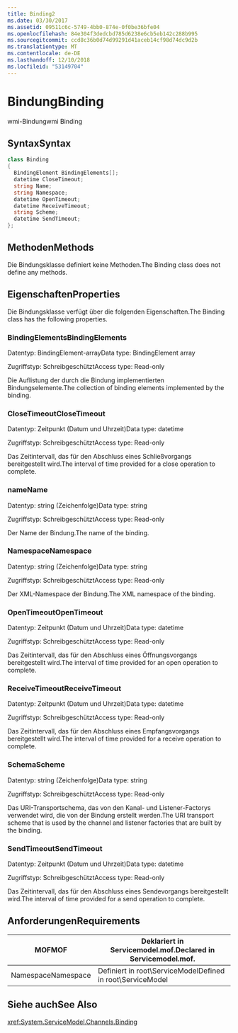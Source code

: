 ```yaml
---
title: Binding2
ms.date: 03/30/2017
ms.assetid: 09511c6c-5749-4bb0-874e-0f0be36bfe04
ms.openlocfilehash: 84e304f3dedcbd785d6238e6cb5eb142c288b995
ms.sourcegitcommit: ccd8c36b0d74d99291d41aceb14cf98d74dc9d2b
ms.translationtype: MT
ms.contentlocale: de-DE
ms.lasthandoff: 12/10/2018
ms.locfileid: "53149704"
---
```

# <a name="binding"></a><span data-ttu-id="8d84e-102">Bindung</span><span class="sxs-lookup"><span data-stu-id="8d84e-102">Binding</span></span>
<span data-ttu-id="8d84e-103">wmi-Bindung</span><span class="sxs-lookup"><span data-stu-id="8d84e-103">wmi Binding</span></span>  
  
## <a name="syntax"></a><span data-ttu-id="8d84e-104">Syntax</span><span class="sxs-lookup"><span data-stu-id="8d84e-104">Syntax</span></span>  
  
```csharp
class Binding  
{  
  BindingElement BindingElements[];  
  datetime CloseTimeout;  
  string Name;  
  string Namespace;  
  datetime OpenTimeout;  
  datetime ReceiveTimeout;  
  string Scheme;  
  datetime SendTimeout;  
};  
```  
  
## <a name="methods"></a><span data-ttu-id="8d84e-105">Methoden</span><span class="sxs-lookup"><span data-stu-id="8d84e-105">Methods</span></span>  
 <span data-ttu-id="8d84e-106">Die Bindungsklasse definiert keine Methoden.</span><span class="sxs-lookup"><span data-stu-id="8d84e-106">The Binding class does not define any methods.</span></span>  
  
## <a name="properties"></a><span data-ttu-id="8d84e-107">Eigenschaften</span><span class="sxs-lookup"><span data-stu-id="8d84e-107">Properties</span></span>  
 <span data-ttu-id="8d84e-108">Die Bindungsklasse verfügt über die folgenden Eigenschaften.</span><span class="sxs-lookup"><span data-stu-id="8d84e-108">The Binding class has the following properties.</span></span>  
  
### <a name="bindingelements"></a><span data-ttu-id="8d84e-109">BindingElements</span><span class="sxs-lookup"><span data-stu-id="8d84e-109">BindingElements</span></span>  
 <span data-ttu-id="8d84e-110">Datentyp: BindingElement-array</span><span class="sxs-lookup"><span data-stu-id="8d84e-110">Data type: BindingElement array</span></span>  
  
 <span data-ttu-id="8d84e-111">Zugriffstyp: Schreibgeschützt</span><span class="sxs-lookup"><span data-stu-id="8d84e-111">Access type: Read-only</span></span>  
  
 <span data-ttu-id="8d84e-112">Die Auflistung der durch die Bindung implementierten Bindungselemente.</span><span class="sxs-lookup"><span data-stu-id="8d84e-112">The collection of binding elements implemented by the binding.</span></span>  
  
### <a name="closetimeout"></a><span data-ttu-id="8d84e-113">CloseTimeout</span><span class="sxs-lookup"><span data-stu-id="8d84e-113">CloseTimeout</span></span>  
 <span data-ttu-id="8d84e-114">Datentyp: Zeitpunkt (Datum und Uhrzeit)</span><span class="sxs-lookup"><span data-stu-id="8d84e-114">Data type: datetime</span></span>  
  
 <span data-ttu-id="8d84e-115">Zugriffstyp: Schreibgeschützt</span><span class="sxs-lookup"><span data-stu-id="8d84e-115">Access type: Read-only</span></span>  
  
 <span data-ttu-id="8d84e-116">Das Zeitintervall, das für den Abschluss eines Schließvorgangs bereitgestellt wird.</span><span class="sxs-lookup"><span data-stu-id="8d84e-116">The interval of time provided for a close operation to complete.</span></span>  
  
### <a name="name"></a><span data-ttu-id="8d84e-117">name</span><span class="sxs-lookup"><span data-stu-id="8d84e-117">Name</span></span>  
 <span data-ttu-id="8d84e-118">Datentyp: string (Zeichenfolge)</span><span class="sxs-lookup"><span data-stu-id="8d84e-118">Data type: string</span></span>  
  
 <span data-ttu-id="8d84e-119">Zugriffstyp: Schreibgeschützt</span><span class="sxs-lookup"><span data-stu-id="8d84e-119">Access type: Read-only</span></span>  
  
 <span data-ttu-id="8d84e-120">Der Name der Bindung.</span><span class="sxs-lookup"><span data-stu-id="8d84e-120">The name of the binding.</span></span>  
  
### <a name="namespace"></a><span data-ttu-id="8d84e-121">Namespace</span><span class="sxs-lookup"><span data-stu-id="8d84e-121">Namespace</span></span>  
 <span data-ttu-id="8d84e-122">Datentyp: string (Zeichenfolge)</span><span class="sxs-lookup"><span data-stu-id="8d84e-122">Data type: string</span></span>  
  
 <span data-ttu-id="8d84e-123">Zugriffstyp: Schreibgeschützt</span><span class="sxs-lookup"><span data-stu-id="8d84e-123">Access type: Read-only</span></span>  
  
 <span data-ttu-id="8d84e-124">Der XML-Namespace der Bindung.</span><span class="sxs-lookup"><span data-stu-id="8d84e-124">The XML namespace of the binding.</span></span>  
  
### <a name="opentimeout"></a><span data-ttu-id="8d84e-125">OpenTimeout</span><span class="sxs-lookup"><span data-stu-id="8d84e-125">OpenTimeout</span></span>  
 <span data-ttu-id="8d84e-126">Datentyp: Zeitpunkt (Datum und Uhrzeit)</span><span class="sxs-lookup"><span data-stu-id="8d84e-126">Data type: datetime</span></span>  
  
 <span data-ttu-id="8d84e-127">Zugriffstyp: Schreibgeschützt</span><span class="sxs-lookup"><span data-stu-id="8d84e-127">Access type: Read-only</span></span>  
  
 <span data-ttu-id="8d84e-128">Das Zeitintervall, das für den Abschluss eines Öffnungsvorgangs bereitgestellt wird.</span><span class="sxs-lookup"><span data-stu-id="8d84e-128">The interval of time provided for an open operation to complete.</span></span>  
  
### <a name="receivetimeout"></a><span data-ttu-id="8d84e-129">ReceiveTimeout</span><span class="sxs-lookup"><span data-stu-id="8d84e-129">ReceiveTimeout</span></span>  
 <span data-ttu-id="8d84e-130">Datentyp: Zeitpunkt (Datum und Uhrzeit)</span><span class="sxs-lookup"><span data-stu-id="8d84e-130">Data type: datetime</span></span>  
  
 <span data-ttu-id="8d84e-131">Zugriffstyp: Schreibgeschützt</span><span class="sxs-lookup"><span data-stu-id="8d84e-131">Access type: Read-only</span></span>  
  
 <span data-ttu-id="8d84e-132">Das Zeitintervall, das für den Abschluss eines Empfangsvorgangs bereitgestellt wird.</span><span class="sxs-lookup"><span data-stu-id="8d84e-132">The interval of time provided for a receive operation to complete.</span></span>  
  
### <a name="scheme"></a><span data-ttu-id="8d84e-133">Schema</span><span class="sxs-lookup"><span data-stu-id="8d84e-133">Scheme</span></span>  
 <span data-ttu-id="8d84e-134">Datentyp: string (Zeichenfolge)</span><span class="sxs-lookup"><span data-stu-id="8d84e-134">Data type: string</span></span>  
  
 <span data-ttu-id="8d84e-135">Zugriffstyp: Schreibgeschützt</span><span class="sxs-lookup"><span data-stu-id="8d84e-135">Access type: Read-only</span></span>  
  
 <span data-ttu-id="8d84e-136">Das URI-Transportschema, das von den Kanal- und Listener-Factorys verwendet wird, die von der Bindung erstellt werden.</span><span class="sxs-lookup"><span data-stu-id="8d84e-136">The URI transport scheme that is used by the channel and listener factories that are built by the binding.</span></span>  
  
### <a name="sendtimeout"></a><span data-ttu-id="8d84e-137">SendTimeout</span><span class="sxs-lookup"><span data-stu-id="8d84e-137">SendTimeout</span></span>  
 <span data-ttu-id="8d84e-138">Datentyp: Zeitpunkt (Datum und Uhrzeit)</span><span class="sxs-lookup"><span data-stu-id="8d84e-138">Data type: datetime</span></span>  
  
 <span data-ttu-id="8d84e-139">Zugriffstyp: Schreibgeschützt</span><span class="sxs-lookup"><span data-stu-id="8d84e-139">Access type: Read-only</span></span>  
  
 <span data-ttu-id="8d84e-140">Das Zeitintervall, das für den Abschluss eines Sendevorgangs bereitgestellt wird.</span><span class="sxs-lookup"><span data-stu-id="8d84e-140">The interval of time provided for a send operation to complete.</span></span>  
  
## <a name="requirements"></a><span data-ttu-id="8d84e-141">Anforderungen</span><span class="sxs-lookup"><span data-stu-id="8d84e-141">Requirements</span></span>  
  
|<span data-ttu-id="8d84e-142">MOF</span><span class="sxs-lookup"><span data-stu-id="8d84e-142">MOF</span></span>|<span data-ttu-id="8d84e-143">Deklariert in Servicemodel.mof.</span><span class="sxs-lookup"><span data-stu-id="8d84e-143">Declared in Servicemodel.mof.</span></span>|  
|---------|-----------------------------------|  
|<span data-ttu-id="8d84e-144">Namespace</span><span class="sxs-lookup"><span data-stu-id="8d84e-144">Namespace</span></span>|<span data-ttu-id="8d84e-145">Definiert in root\ServiceModel</span><span class="sxs-lookup"><span data-stu-id="8d84e-145">Defined in root\ServiceModel</span></span>|  
  
## <a name="see-also"></a><span data-ttu-id="8d84e-146">Siehe auch</span><span class="sxs-lookup"><span data-stu-id="8d84e-146">See Also</span></span>  
 <xref:System.ServiceModel.Channels.Binding>
